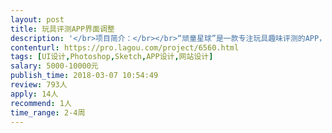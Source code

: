 ```yaml
---                
layout: post       
title: 玩具评测APP界面调整           
description: '</br>项目简介：</br></br>“顽童星球”是一款专注玩具趣味评测的APP，目前以完成大部分开发（正在测试阶段），由于项目变动，之前的设计已经无法完美展现APP界面（码农表示对界面无感）！所以目前需要一位资深的设计师对APP中现有的界面进行微调！</br></br>工作内容：</br></br>1.调整现有APP的配色、字体规格、整体样式风格！</br>2.对需要调整的界面做出对应的修改文档，文档内容包括阴影、色号等具体的元素</br>3.在APP调整后的风格的基础上，设计一张默认加载图和部分提示图</br>'     
contenturl: https://pro.lagou.com/project/6560.html      
tags: [UI设计,Photoshop,Sketch,APP设计,网站设计]            
salary: 5000-10000元          
publish_time: 2018-03-07 10:54:49         
review: 793人                   
apply: 14人                   
recommend: 1人                   
time_range: 2-4周              
---                 
```

